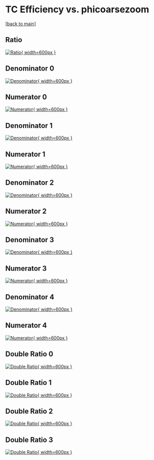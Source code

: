 # TC Efficiency vs. phicoarsezoom

[[back to main](./)]



## Ratio

[![Ratio](../mtv/var/TC_xtr_211_1_eff_phicoarsezoom.png){ width=600px }](../mtv/var/TC_xtr_211_1_eff_phicoarsezoom.pdf)

## Denominator 0

[![Denominator](../mtv/den/TC_xtr_211_1_eff_phicoarsezoom_den0.png){ width=600px }](../mtv/den/TC_xtr_211_1_eff_phicoarsezoom_den0.pdf)

## Numerator 0

[![Numerator](../mtv/num/TC_xtr_211_1_eff_phicoarsezoom_num0.png){ width=600px }](../mtv/num/TC_xtr_211_1_eff_phicoarsezoom_num0.pdf)

## Denominator 1

[![Denominator](../mtv/den/TC_xtr_211_1_eff_phicoarsezoom_den1.png){ width=600px }](../mtv/den/TC_xtr_211_1_eff_phicoarsezoom_den1.pdf)

## Numerator 1

[![Numerator](../mtv/num/TC_xtr_211_1_eff_phicoarsezoom_num1.png){ width=600px }](../mtv/num/TC_xtr_211_1_eff_phicoarsezoom_num1.pdf)

## Denominator 2

[![Denominator](../mtv/den/TC_xtr_211_1_eff_phicoarsezoom_den2.png){ width=600px }](../mtv/den/TC_xtr_211_1_eff_phicoarsezoom_den2.pdf)

## Numerator 2

[![Numerator](../mtv/num/TC_xtr_211_1_eff_phicoarsezoom_num2.png){ width=600px }](../mtv/num/TC_xtr_211_1_eff_phicoarsezoom_num2.pdf)

## Denominator 3

[![Denominator](../mtv/den/TC_xtr_211_1_eff_phicoarsezoom_den3.png){ width=600px }](../mtv/den/TC_xtr_211_1_eff_phicoarsezoom_den3.pdf)

## Numerator 3

[![Numerator](../mtv/num/TC_xtr_211_1_eff_phicoarsezoom_num3.png){ width=600px }](../mtv/num/TC_xtr_211_1_eff_phicoarsezoom_num3.pdf)

## Denominator 4

[![Denominator](../mtv/den/TC_xtr_211_1_eff_phicoarsezoom_den4.png){ width=600px }](../mtv/den/TC_xtr_211_1_eff_phicoarsezoom_den4.pdf)

## Numerator 4

[![Numerator](../mtv/num/TC_xtr_211_1_eff_phicoarsezoom_num4.png){ width=600px }](../mtv/num/TC_xtr_211_1_eff_phicoarsezoom_num4.pdf)

## Double Ratio 0

[![Double Ratio](../mtv/ratio/TC_xtr_211_1_eff_phicoarsezoom_ratio0.png){ width=600px }](../mtv/ratio/TC_xtr_211_1_eff_phicoarsezoom_ratio0.pdf)

## Double Ratio 1

[![Double Ratio](../mtv/ratio/TC_xtr_211_1_eff_phicoarsezoom_ratio1.png){ width=600px }](../mtv/ratio/TC_xtr_211_1_eff_phicoarsezoom_ratio1.pdf)

## Double Ratio 2

[![Double Ratio](../mtv/ratio/TC_xtr_211_1_eff_phicoarsezoom_ratio2.png){ width=600px }](../mtv/ratio/TC_xtr_211_1_eff_phicoarsezoom_ratio2.pdf)

## Double Ratio 3

[![Double Ratio](../mtv/ratio/TC_xtr_211_1_eff_phicoarsezoom_ratio3.png){ width=600px }](../mtv/ratio/TC_xtr_211_1_eff_phicoarsezoom_ratio3.pdf)

